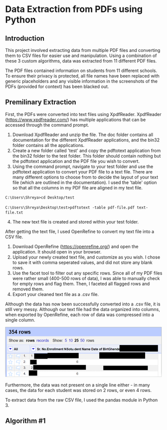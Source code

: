 # Data Extraction from PDFs using Python

## Introduction

This project involved extracting data from multiple PDF files and converting them to CSV files for easier use and manipulation. Using a combination of these 3 custom algorithms, data was extracted from 11 different PDF files.

The PDF files contained information on students from 11 different schools. To ensure their privacy is protected, all file names have been replaced with generic placeholders and any visible information in the screenshots of the PDFs (provided for context) has been blacked out.

## Premilinary Extraction

First, the PDFs were converted into text files using XpdfReader. XpdfReader (https://www.xpdfreader.com/) has multiple applications that can be accessed through the command prompt. 

1. Download XpdfReader and unzip the file. The doc folder contains all documentation for the different XpdfReader applications, and the bin32 folder contains all the applications.
2. Create a new folder called 'test' and copy the pdftotext application from the bin32 folder to the test folder. This folder should contain nothing but the pdftotext application and the PDF file you wish to convert.
3. Using the command prompt, navigate to your test folder and use the pdftotext application to convert your PDF file to a text file. There are many different options to choose from to decide the layout of your text file (which are outlined in the documentation). I used the 'table' option so that all the columns in my PDF file are aligned in my text file.

```
C:\Users\Shreya>cd Desktop/test

C:\Users\Shreya\Desktop\test>pdftotext -table pdf-file.pdf text-file.txt
```
4. The new text file is created and stored within your test folder.

After getting the text file, I used OpenRefine to convert my text file into a CSV file. 

1. Download OpenRefine (https://openrefine.org/) and open the application. It should open in your browser.
2. Upload your newly created text file, and customize as you wish. I chose to save it with comma seperated values, and did not store any blank rows. 
3. Use the facet tool to filter out any specific rows. Since all of my PDF files were rather small (400-500 rows of data), I was able to manually check for empty rows and flag them. Then, I faceted all flagged rows and removed them. 
4. Export your cleaned text file as a .csv file.

Although the data has now been successfully converted into a .csv file, it is still very messy. Although our text file had the data organized into columns, when exported by OpenRefine, each row of data was compressed into a single column. 

<img src="images/Screenshot 2021-02-21 130526.png">

Furthermore, the data was not present on a single line either - in many cases, the data for each student was stored on 2 rows, or even 4 rows. 

To extract data from the raw CSV file, I used the pandas module in Python 3.

## Algorithm #1
